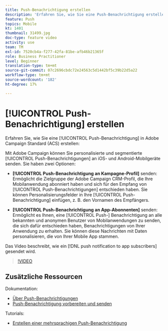 ```yaml
---
title: Push-Benachrichtigung erstellen
description: 'Erfahren Sie, wie Sie eine Push-Benachrichtigung erstellen. '
feature: Push
topics: Mobile
kt: 1401
thumbnail: 31499.jpg
doc-type: feature video
activity: use
team: TM
exl-id: 7520cb4a-f277-42fa-81be-afb46b21365f
role: Business Practitioner
level: Beginner
translation-type: tm+mt
source-git-commit: 07c2696cbdc72e24563c5d1442bf5c39b22d5a22
workflow-type: tm+mt
source-wordcount: '182'
ht-degree: 17%

---
```


# [!UICONTROL Push-Benachrichtigung] erstellen

Erfahren Sie, wie Sie eine [!UICONTROL Push-Benachrichtigung] in Adobe Campaign Standard (ACS) erstellen:

Mit Adobe Campaign können Sie personalisierte und segmentierte [!UICONTROL Push-Benachrichtigungen] an iOS- und Android-Mobilgeräte senden. Sie haben zwei Optionen:

* **[!UICONTROL Push-Benachrichtigung an Kampagne-Profil]** senden: Ermöglicht die Zielgruppe der Adobe Campaign CRM-Profil, die Ihre Mobilanwendung abonniert haben und sich für den Empfang von  [!UICONTROL Push-Benachrichtigungen] entschieden haben. Sie können Personalisierungsfelder in Ihre [!UICONTROL Push-Benachrichtigung] einfügen, z. B. den Vornamen des Empfängers.

* **[!UICONTROL Push-Benachrichtigung an App-Abonnenten]** senden: Ermöglicht es Ihnen, eine  [!UICONTROL Push-] Benachrichtigung an alle bekannten und anonymen Benutzer von Mobilanwendungen zu senden, die sich dafür entschieden haben, Benachrichtigungen von Ihrer Anwendung zu erhalten. Sie können diese Nachrichten mit Daten personalisieren, die von Ihrer Mobile App stammen.

Das Video beschreibt, wie ein [!DNL push notification to app subscribers] gesendet wird.

>[!VIDEO](https://video.tv.adobe.com/v/31499?quality=12)

## Zusätzliche Ressourcen

Dokumentation:

* [Über Push-Benachrichtigungen](https://docs.adobe.com/content/help/en/campaign-standard/using/communication-channels/push-notifications/about-push-notifications.html)
* [Push-Benachrichtigung vorbereiten und senden](https://docs.adobe.com/content/help/en/campaign-standard/using/communication-channels/push-notifications/preparing-and-sending-a-push-notification.html)

Tutorials:

* [Erstellen einer mehrsprachigen Push-Benachrichtigung](/help/communication-channels/mobile/push-notifications/creating-multilingual-push-notifications.md)
